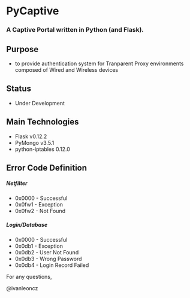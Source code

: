 # PyCaptive

### A Captive Portal written in Python (and Flask).


## Purpose

- to provide authentication system for Tranparent Proxy environments composed of Wired and Wireless devices


## Status

- Under Development


## Main Technologies

- Flask v0.12.2
- PyMongo v3.5.1
- python-iptables 0.12.0


## Error Code Definition

##### Netfilter
- 0x0000 - Successful
- 0x0fw1 - Exception
- 0x0fw2 - Not Found

##### Login/Database
- 0x0000 - Successful
- 0x0db1 - Exception
- 0x0db2 - User Not Found
- 0x0db3 - Wrong Password
- 0x0db4 - Login Record Failed


For any questions,

@ivanleoncz
